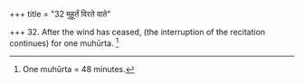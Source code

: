 +++
title = "32 मुहूर्तं विरते वाते"

+++
32. After the wind has ceased, (the interruption of the recitation continues) for one muhūrta. [^18] 


[^18]:  One muhūrta = 48 minutes.
